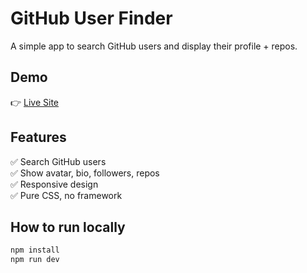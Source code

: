 # GitHub User Finder

A simple app to search GitHub users and display their profile + repos.

## Demo
👉 [Live Site](https://github-user-finder-5ruk.vercel.app)

## Features
✅ Search GitHub users  
✅ Show avatar, bio, followers, repos  
✅ Responsive design  
✅ Pure CSS, no framework

## How to run locally
```bash
npm install
npm run dev
